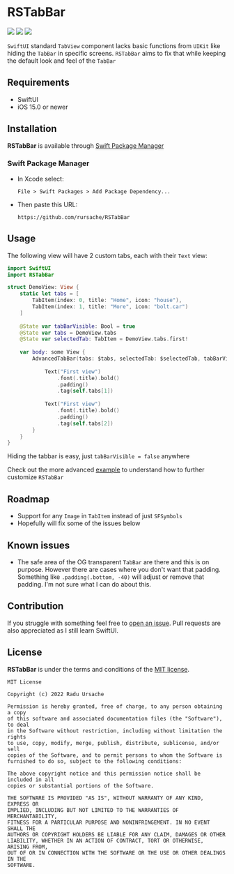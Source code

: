 # RSTabBar

![](https://img.shields.io/badge/platform-iOS-lightgrey)
![](https://img.shields.io/badge/iOS-13.0%2B-blue)
![](https://img.shields.io/badge/Swift-5-orange?logo=Swift&logoColor=white)

`SwiftUI` standard `TabView` component lacks basic functions from `UIKit` like hiding the `TabBar` in specific screens.
`RSTabBar` aims to fix that while keeping the default look and feel of the `TabBar`

## Requirements

- SwiftUI
- iOS 15.0 or newer

## Installation

**RSTabBar** is available through [Swift Package Manager](https://github.com/apple/swift-package-manager)

### Swift Package Manager
- In Xcode select: 
  ```
  File > Swift Packages > Add Package Dependency...
  ```
- Then paste this URL: 
  ```
  https://github.com/rursache/RSTabBar
  ```
## Usage

The following view will have 2 custom tabs, each with their `Text` view:

```swift
import SwiftUI
import RSTabBar

struct DemoView: View {
	static let tabs = [
		TabItem(index: 0, title: "Home", icon: "house"),
		TabItem(index: 1, title: "More", icon: "bolt.car")
	]
	
	@State var tabBarVisible: Bool = true
	@State var tabs = DemoView.tabs
	@State var selectedTab: TabItem = DemoView.tabs.first!
	
	var body: some View {
		AdvancedTabBar(tabs: $tabs, selectedTab: $selectedTab, tabBarVisible: $tabBarVisible) {
		
			Text("First view")
				.font(.title).bold()
				.padding()
				.tag(self.tabs[1])
				
			Text("First view")
				.font(.title).bold()
				.padding()
				.tag(self.tabs[2])
		}
	}
}

```

Hiding the tabbar is easy, just `tabBarVisible = false` anywhere

Check out the more advanced [example](https://github.com/rursache/RSTabBar/blob/master/ExampleView.swift) to understand how to further customize `RSTabBar`

## Roadmap
- Support for any `Image` in `TabItem` instead of just `SFSymbols`
- Hopefully will fix some of the issues below

## Known issues
- The safe area of the OG transparent `TabBar` are there and this is on purpose. However there are cases where you don't want that padding. Something like `.padding(.bottom, -40)` will adjust or remove that padding. I'm not sure what I can do about this.

## Contribution

If you struggle with something feel free to [open an issue](https://github.com/rursache/RSTabBar/issues/new). 
Pull requests are also appreciated as I still learn SwiftUI.

## License

**RSTabBar** is under the terms and conditions of the [MIT license]().

```
MIT License

Copyright (c) 2022 Radu Ursache

Permission is hereby granted, free of charge, to any person obtaining a copy
of this software and associated documentation files (the "Software"), to deal
in the Software without restriction, including without limitation the rights
to use, copy, modify, merge, publish, distribute, sublicense, and/or sell
copies of the Software, and to permit persons to whom the Software is
furnished to do so, subject to the following conditions:

The above copyright notice and this permission notice shall be included in all
copies or substantial portions of the Software.

THE SOFTWARE IS PROVIDED "AS IS", WITHOUT WARRANTY OF ANY KIND, EXPRESS OR
IMPLIED, INCLUDING BUT NOT LIMITED TO THE WARRANTIES OF MERCHANTABILITY,
FITNESS FOR A PARTICULAR PURPOSE AND NONINFRINGEMENT. IN NO EVENT SHALL THE
AUTHORS OR COPYRIGHT HOLDERS BE LIABLE FOR ANY CLAIM, DAMAGES OR OTHER
LIABILITY, WHETHER IN AN ACTION OF CONTRACT, TORT OR OTHERWISE, ARISING FROM,
OUT OF OR IN CONNECTION WITH THE SOFTWARE OR THE USE OR OTHER DEALINGS IN THE
SOFTWARE.
```
